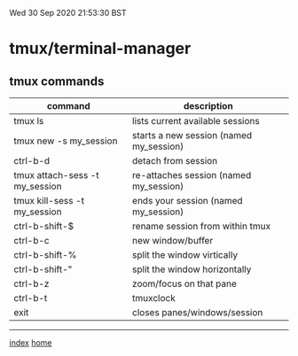 Wed 30 Sep 2020 21:53:30 BST

# tmux/terminal-manager

## tmux commands

| command                       | description                      | 
| ----------------------------- | -------------------------------- |
| tmux ls 		        | lists current available sessions |
| tmux new -s my_session        | starts a new session (named my_session) |
| ctrl-b-d 		        | detach from session |
| tmux attach-sess -t my_session | re-attaches session (named my_session) |
| tmux kill-sess -t my_session	| ends your session (named my_session) |
| ctrl-b-shift-$		| rename session from within tmux |
| ctrl-b-c		        | new window/buffer |
| ctrl-b-shift-%		| split the window virtically |
| ctrl-b-shift-"		| split the window horizontally |
| ctrl-b-z		        | zoom/focus on that pane |
| ctrl-b-t		        | tmuxclock |
| exit			        | closes panes/windows/session |

___
[index](./index-file.md)
[home](./home.md) 

